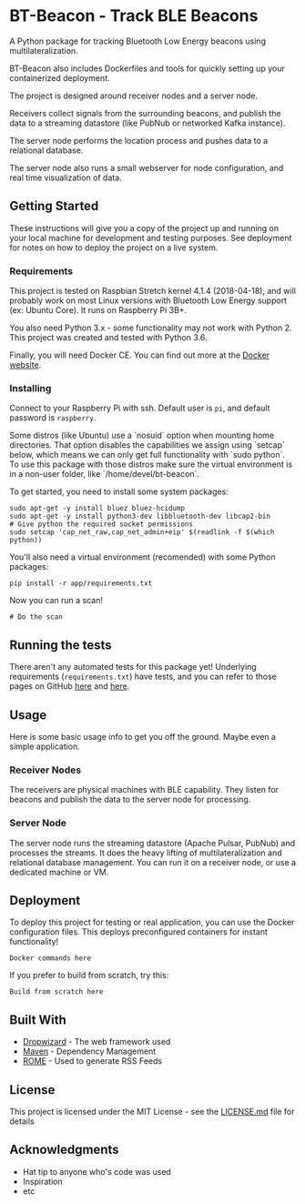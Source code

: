 # BT-Beacon - Track BLE Beacons

A Python package for tracking Bluetooth Low Energy beacons using multilateralization.

BT-Beacon also includes Dockerfiles and tools for quickly setting up your containerized deployment.

The project is designed around receiver nodes and a server node. 

Receivers collect signals from the surrounding beacons, and publish the data to a streaming datastore (like PubNub or 
networked Kafka instance). 

The server node performs the location process and pushes data to a relational database. 

The server node also runs a small webserver for node configuration, and real time visualization of data. 

## Getting Started

These instructions will give you a copy of the project up and running on your local machine for development and testing
purposes. See deployment for notes on how to deploy the project on a live system.

### Requirements

This project is tested on Raspbian Stretch kernel 4.1.4 (2018-04-18), and will probably work on most Linux versions with
Bluetooth Low Energy support (ex: Ubuntu Core). It runs on Raspberry Pi 3B+.

You also need Python 3.x - some functionality may not work with Python 2. This project was created and tested with 
Python 3.6.

Finally, you will need Docker CE. You can find out more at the [Docker website](https://www.docker.com).

### Installing

Connect to your Raspberry Pi with ssh. Default user is `pi`, and default password is `raspberry`.

<aside class="notice">
Some distros (like Ubuntu) use a `nosuid` option when mounting home directories. That option disables the capabilities
we assign using `setcap` below, which means we can only get full functionality with `sudo python`. To use this package
with those distros make sure the virtual environment is in a non-user folder, like `/home/devel/bt-beacon`. 
</aside>

To get started, you need to install some system packages:

```
sudo apt-get -y install bluez bluez-hcidump
sudo apt-get -y install python3-dev libbluetooth-dev libcap2-bin
# Give python the required socket permissions
sudo setcap 'cap_net_raw,cap_net_admin+eip' $(readlink -f $(which python))
```

You'll also need a virtual environment (recomended) with some Python packages:

```
pip install -r app/requirements.txt
```

Now you can run a scan!

~~~
# Do the scan
~~~

## Running the tests

There aren't any automated tests for this package yet! Underlying requirements (`requirements.txt`) have tests, and you 
can refer to those pages on GitHub [here](https://www.github.com) and [here](https://www.github.com).

## Usage

Here is some basic usage info to get you off the ground. Maybe even a simple application.

### Receiver Nodes

The receivers are physical machines with BLE capability. They listen for beacons and publish the data to the server
node for processing.

### Server Node

The server node runs the streaming datastore (Apache Pulsar, PubNub) and processes the streams. It does the heavy
lifting of multilateralization and relational database management. You can run it on a receiver node, or use a 
dedicated machine or VM.

## Deployment

To deploy this project for testing or real application, you can use the Docker configuration files. This deploys
preconfigured containers for instant functionality!

```
Docker commands here
```

If you prefer to build from scratch, try this:

```
Build from scratch here
```

## Built With

* [Dropwizard](http://www.dropwizard.io/1.0.2/docs/) - The web framework used
* [Maven](https://maven.apache.org/) - Dependency Management
* [ROME](https://rometools.github.io/rome/) - Used to generate RSS Feeds

## License

This project is licensed under the MIT License - see the [LICENSE.md](LICENSE.md) file for details

## Acknowledgments

* Hat tip to anyone who's code was used
* Inspiration
* etc

